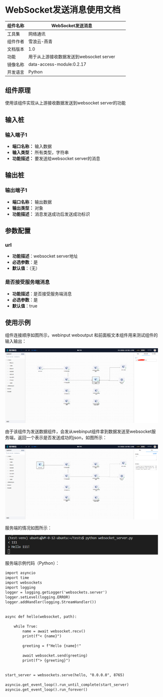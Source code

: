 # WebSocket发送消息使用文档
| 组件名称 | WebSocket发送消息 |  |  |
| --- | --- | --- | --- |
| 工具集 | 网络通讯 |  |  |
| 组件作者 | 雪浪云-燕青 |  |  |
| 文档版本 | 1.0 |  |  |
| 功能 | 用于从上游接收数据发送到websocket server |  |  |
| 镜像名称 | data-access-module:0.2.17 |  |  |
| 开发语言 | Python |  |  |

## 组件原理
使用该组件实现从上游接收数据发送到websocket server的功能

## 输入桩

### 输入端子1

- **端口名称：** 输入数据
- **输入类型：** 所有类型，字符串
- **功能描述：** 要发送给websocket server的消息

## 输出桩

### 输出端子1

- **端口名称：** 输出数据
- **输出类型：** 对象
- **功能描述：** 消息发送成功后发送成功标识

## 参数配置

### url
- **功能描述**：websocket server地址
- **必选参数**：是
- **默认值**：（无）

### 是否接受服务端消息
- **功能描述**：是否接受服务端消息
- **必选参数**：是
- **默认值**：true

## 使用示例

组件连接顺序如图所示，webinput weboutput 和前面板文本组件用来测试组件的输入输出：

![](../img/websocket4.png)

由于该组件为发送数据组件，会发从webinput组件拿到数据发送至websocket服务端，返回一个表示是否发送成功的json，如图所示：

![](../img/websocket5.png)

服务端的情况如图所示：

![](../img/websocket6.png)

服务端示例代码（Python）：

```
import asyncio
import time
import websockets
import logging
logger = logging.getLogger('websockets.server')
logger.setLevel(logging.ERROR)
logger.addHandler(logging.StreamHandler())


async def hello(websocket, path):
    
    while True:
        name = await websocket.recv()
        print(f"< {name}")

        greeting = f"Hello {name}!"

        await websocket.send(greeting)
        print(f"> {greeting}")


start_server = websockets.serve(hello, "0.0.0.0", 8765)

asyncio.get_event_loop().run_until_complete(start_server)
asyncio.get_event_loop().run_forever()

```
